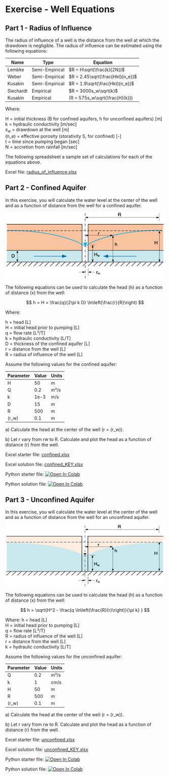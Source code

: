 # Exercise - Well Equations

## Part 1 - Radius of Influence

The radius of influence of a well is the distance from the well at which the drawdown is negligible. The radius of influence can be estimated using the following equations:

| Name      | Type | Equation                         |
|-----------|------|----------------------------------|
| Lembke    |Semi-Empirical| $R = H\sqrt{\frac{k}{2N}}$       | 
| Weber     | Semi-Empirical | $R = 2.45\sqrt{\frac{Hkt}{n_e}}$ |
| Kusakin   | Semi-Empirical | $R = 1.9\sqrt{\frac{Hkt}{n_e}}$  |
| Siechardt | Empirical | $R = 3000s_w\sqrt{k}$            |
| Kusakin   | Empirical | \(R = 575s_w\sqrt{\frac{H}{k}}\) |

Where:

H = initial thickness (B for confined aquifers, h for unconfined aquifers) [m]<br>
k = hydraulic conductivity [m/sec]<br>
$s_w$ = drawdown at the well [m]<br>
\(n_e\) = effective porosity (storativity S, for confined) [-]<br>
t = time since pumping began [sec]<br>
N = accretion from rainfall [m/sec]

The following spreadsheet a sample set of calculations for each of the equations above.

Excel file: [radius_of_influence.xlsx](..%2F07_analytical%2Fradius_of_influence.xlsx)

## Part 2 - Confined Aquifer

In this exercise, you will calculate the water level at the center of the well and as a function of distance from the well for a confined aquifer.

![confined.png](confined.png)

The following equations can be used to calculate the head (h) as a function of distance (x) from the well:

$$
h =  H = \frac{q}{2\pi k D} \ln\left(\frac{r}{R}\right)
$$

Where:

h = head [L]<br>
H = initial head prior to pumping [L]<br>
q = flow rate [L³/T]<br>
k = hydraulic conductivity [L/T]<br>
D = thickness of the confined aquifer [L]<br>
r = distance from the well [L]<br>
R = radius of influence of the well [L]

Assume the following values for the confined aquifer:

| Parameter | Value | Units |
|-----------|-------|-------|
| H         | 50    | m     |
| Q         | 0.2   | m³/s  |
| k         | 1e-3  | m/s   |
| D         | 15    | m     |
| R         | 500   | m     |
| \(r_w\)   | 0.1   | m     |

a) Calculate the head at the center of the well (r = \(r_w\)).

b) Let r vary from rw to R. Calculate and plot the head as a function of distance (r) from the well.

Excel starter file: [confined.xlsx](confined.xlsx)

Excel solution file: [confined_KEY.xlsx](confined_KEY.xlsx)

Python starter file: <a href="https://colab.research.google.
com/github/njones61/ce544/blob/main/docs/unit1/08_wells/confined.ipynb" target="_blank"><img src="https://colab.
research.
google.com/assets/colab-badge.svg" alt="Open In Colab"/></a>

Python solution file:  <a href="https://colab.research.google.
com/github/njones61/ce544/blob/main/docs/unit1/08_wells/confined_KEY.ipynb" target="_blank"><img src="https://colab.
research.
google.com/assets/colab-badge.svg" alt="Open In Colab"/></a>

## Part 3 - Unconfined Aquifer

In this exercise, you will calculate the water level at the center of the well and as a function of distance from the well for an unconfined aquifer.

![unconfined.png](unconfined.png)

The following equations can be used to calculate the head (h) as a function of distance (x) from the well:

$$
h =  \sqrt{H^2 - \frac{q \ln\left(\frac{R}{r}\right)}{\pi k} }
$$

Where:
h = head [L]<br>
H = initial head prior to pumping [L]<br>
q = flow rate [L³/T]<br>
R = radius of influence of the well [L]<br>
r = distance from the well [L]<br>
k = hydraulic conductivity [L/T]<br>

Assume the following values for the unconfined aquifer:

| Parameter | Value | Units |
|-----------|----|-------|
| Q         | 0.2 | m³/s  |
| k         | 1  | cm/s  |
| H         | 50 | m     |
| R         | 500 | m     |
| \(r_w\)   | 0.1 | m     |

a) Calculate the head at the center of the well (r = \(r_w\)).

b) Let r vary from rw to R. Calculate and plot the head as a function of distance (r) from the well.

Excel starter file: [unconfined.xlsx](unconfined.xlsx)

Excel solution file: [unconfined_KEY.xlsx](unconfined_KEY.xlsx)

Python starter file: <a href="https://colab.research.google.
com/github/njones61/ce544/blob/main/docs/unit1/08_wells/unconfined.ipynb" target="_blank"><img src="https://colab.
research.
google.com/assets/colab-badge.svg" alt="Open In Colab"/></a>

Python solution file:  <a href="https://colab.research.google.
com/github/njones61/ce544/blob/main/docs/unit1/08_wells/unconfined_KEY.ipynb" target="_blank"><img src="https://colab.
research.
google.com/assets/colab-badge.svg" alt="Open In Colab"/></a>



